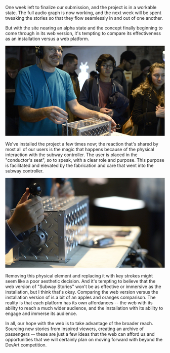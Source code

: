 One week left to finalize our submission, and the project is in a workable state. The full audio graph is now working, and the next week will be spent tweaking the stories so that they flow seamlessly in and out of one another.

But with the site nearing an alpha state and the concept finally beginning to come through in its web version, it's tempting to compare its effectiveness as an installation versus a web platform.  

![Danny Rozin](project_images/danny-rozin.jpg "danny")

We've installed the project a few times now; the reaction that's shared by most all of our users is the magic that happens because of the physical interaction with the subway controller. The user is placed in the "conductor's seat", so to speak, with a clear role and purpose. This purpose is facilitated and elevated by the fabrication and care that went into the subway controller.

![subway controller](project_images/controller.jpg "controller")

Removing this physical element and replacing it with key strokes might seem like a poor aesthetic decision. And it's tempting to believe that the web version of "Subway Stories" won't be as effective or immersive as the installation, but I think that's okay. Comparing the web version versus the installation version of is a bit of an apples and oranges comparison. The reality is that each platform has its own affordances -- the web with its ability to reach a much wider audience, and the installation with its ability to engage and immerse its audience. 

In all, our hope with the web is to take advantage of the broader reach. Sourcing new stories from inspired viewers, creating an archive of passengers -- these are just a few ideas that the web can afford us and opportunities that we will certainly plan on moving forward with beyond the DevArt competition.